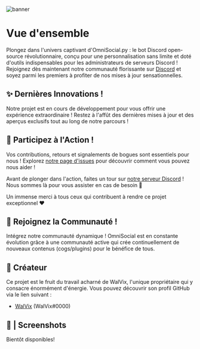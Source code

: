 ![banner](https://github.com/WalV1x/OmniSocial/blob/main/img/GITHUB.jpg)

# Vue d'ensemble

Plongez dans l'univers captivant d'OmniSocial.py : le bot Discord open-source révolutionnaire, conçu pour une personnalisation sans limite et doté d'outils indispensables pour les administrateurs de serveurs Discord ! Rejoignez dès maintenant notre communauté florissante sur [Discord](https://discord.gg/z7B2RTqqsG) et soyez parmi les premiers à profiter de nos mises à jour sensationnelles.

## ✨ Dernières Innovations !

Notre projet est en cours de développement pour vous offrir une expérience extraordinaire ! Restez à l'affût des dernières mises à jour et des aperçus exclusifs tout au long de notre parcours !

## 🤝  Participez à l'Action !

Vos contributions, retours et signalements de bogues sont essentiels pour nous ! Explorez [notre page d'issues](https://github.com/WalV1x/OmniSocial/issues) pour découvrir comment vous pouvez nous aider !

Avant de plonger dans l'action, faites un tour sur [notre serveur Discord](https://discord.gg/z7B2RTqqsG) ! Nous sommes là pour vous assister en cas de besoin 🙂

Un immense merci à tous ceux qui contribuent à rendre ce projet exceptionnel ❤

## 📖 Rejoignez la Communauté !

Intégrez notre communauté dynamique ! OmniSocial est en constante évolution grâce à une communauté active qui crée continuellement de nouveaux contenus (cogs/plugins) pour le bénéfice de tous.
 
## 💼 Créateur

Ce projet est le fruit du travail acharné de WalVix, l'unique propriétaire qui y consacre énormément d'énergie. Vous pouvez découvrir son profil GitHub via le lien suivant :

* [WalVix](https://github.com/WalV1x) (WalVix#0000)

## 📸 | Screenshots

Bientôt disponibles!
